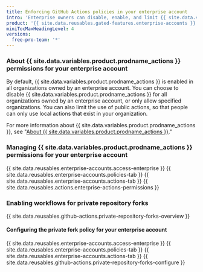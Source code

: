 ```yaml
---
title: Enforcing GitHub Actions policies in your enterprise account
intro: 'Enterprise owners can disable, enable, and limit {{ site.data.variables.product.prodname_actions }} for an enterprise account.'
product: '{{ site.data.reusables.gated-features.enterprise-accounts }}'
miniTocMaxHeadingLevel: 4
versions:
  free-pro-team: '*'
---
```


### About {{ site.data.variables.product.prodname_actions }} permissions for your enterprise account

By default, {{ site.data.variables.product.prodname_actions }} is enabled in all organizations owned by an enterprise account. You can choose to disable {{ site.data.variables.product.prodname_actions }} for all organizations owned by an enterprise account, or only allow specified organizations. You can also limit the use of public actions, so that people can only use local actions that exist in your organization.

For more information about {{ site.data.variables.product.prodname_actions }}, see "[About {{ site.data.variables.product.prodname_actions }}](/actions/getting-started-with-github-actions/about-github-actions)."


### Managing {{ site.data.variables.product.prodname_actions }} permissions for your enterprise account

{{ site.data.reusables.enterprise-accounts.access-enterprise }}
{{ site.data.reusables.enterprise-accounts.policies-tab }}
{{ site.data.reusables.enterprise-accounts.actions-tab }}
{{ site.data.reusables.actions.enterprise-actions-permissions }}

### Enabling workflows for private repository forks

{{ site.data.reusables.github-actions.private-repository-forks-overview }}

#### Configuring the private fork policy for your enterprise account

{{ site.data.reusables.enterprise-accounts.access-enterprise }}
{{ site.data.reusables.enterprise-accounts.policies-tab }}
{{ site.data.reusables.enterprise-accounts.actions-tab }}
{{ site.data.reusables.github-actions.private-repository-forks-configure }}
